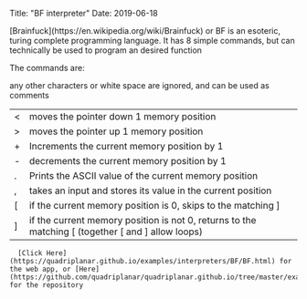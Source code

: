 Title: "BF interpreter" Date: 2019-06-18

<p> [Brainfuck](https://en.wikipedia.org/wiki/Brainfuck) or BF is an esoteric, turing complete programming language. It has 8 simple commands, but can technically be used to program an desired function</p>
			<p> The commands are:</p>
			<table>
				<tr><td> < </td> <td> moves the pointer down 1 memory position</td> </tr>
				<tr><td> > </td> <td> moves the pointer up 1 memory position</td> </tr>
				<tr><td> + </td> <td> Increments the current memory position by 1</td> </tr>
				<tr><td> - </td> <td> decrements the current memory position by 1</td> </tr>
				<tr><td> . </td> <td> Prints the ASCII value of the current memory position</td> </tr>
				<tr><td> , </td> <td> takes an input and stores its value in the current position</td> </tr>
				<tr><td> [ </td> <td> if the current memory position is 0, skips to the matching ]</td> </tr>
				<tr><td> ] </td> <td> if the current memory position is not 0, returns to the matching [ (together [ and ] allow loops)</td> </tr>
				<tr> any other characters or white space are ignored, and can be used as comments </tr>
			</table>		
      
      
      [Click Here](https://quadriplanar.github.io/examples/interpreters/BF/BF.html) for the web app, or [Here](https://github.com/quadriplanar/quadriplanar.github.io/tree/master/examples/interpreters/BF) for the repository
